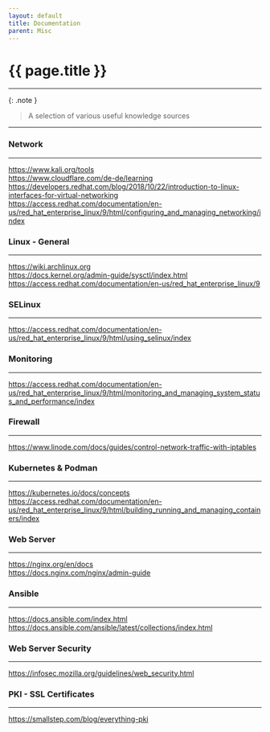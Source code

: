 ```yaml
---
layout: default
title: Documentation
parent: Misc
---
```


# {{ page.title }}

______________________________________________________________________

{: .note }

> A selection of various useful knowledge sources

______________________________________________________________________

### Network

______________________________________________________________________

<https://www.kali.org/tools><br>
<https://www.cloudflare.com/de-de/learning><br>
<https://developers.redhat.com/blog/2018/10/22/introduction-to-linux-interfaces-for-virtual-networking><br>
<https://access.redhat.com/documentation/en-us/red_hat_enterprise_linux/9/html/configuring_and_managing_networking/index><br>

### Linux - General

______________________________________________________________________

<https://wiki.archlinux.org><br>
<https://docs.kernel.org/admin-guide/sysctl/index.html><br>
<https://access.redhat.com/documentation/en-us/red_hat_enterprise_linux/9><br>

### SELinux

______________________________________________________________________

<https://access.redhat.com/documentation/en-us/red_hat_enterprise_linux/9/html/using_selinux/index><br>

### Monitoring

______________________________________________________________________

<https://access.redhat.com/documentation/en-us/red_hat_enterprise_linux/9/html/monitoring_and_managing_system_status_and_performance/index><br>


### Firewall

______________________________________________________________________

<https://www.linode.com/docs/guides/control-network-traffic-with-iptables><br>

### Kubernetes & Podman

______________________________________________________________________

<https://kubernetes.io/docs/concepts><br>
<https://access.redhat.com/documentation/en-us/red_hat_enterprise_linux/9/html/building_running_and_managing_containers/index><br>

### Web Server

______________________________________________________________________

<https://nginx.org/en/docs><br>
<https://docs.nginx.com/nginx/admin-guide><br>

### Ansible

______________________________________________________________________

<https://docs.ansible.com/index.html><br>
<https://docs.ansible.com/ansible/latest/collections/index.html><br>

### Web Server Security

______________________________________________________________________

<https://infosec.mozilla.org/guidelines/web_security.html><br>

### PKI - SSL Certificates

______________________________________________________________________

<https://smallstep.com/blog/everything-pki><br>
